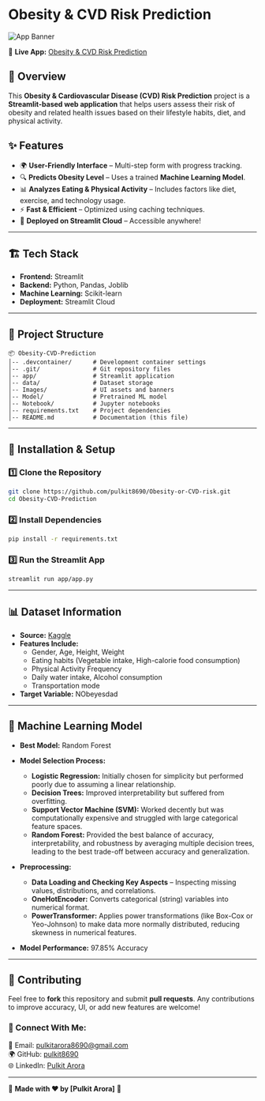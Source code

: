 # Obesity & CVD Risk Prediction

![App Banner](Images/banner.png)

🚀 **Live App:** [Obesity & CVD Risk Prediction](https://obesity-cvd-risk-prediction.streamlit.app/)

## 📌 Overview
This **Obesity & Cardiovascular Disease (CVD) Risk Prediction** project is a **Streamlit-based web application** that helps users assess their risk of obesity and related health issues based on their lifestyle habits, diet, and physical activity.

## ✨ Features
- 🌍 **User-Friendly Interface** – Multi-step form with progress tracking.
- 🔍 **Predicts Obesity Level** – Uses a trained **Machine Learning Model**.
- 📊 **Analyzes Eating & Physical Activity** – Includes factors like diet, exercise, and technology usage.
- ⚡ **Fast & Efficient** – Optimized using caching techniques.
- 📩 **Deployed on Streamlit Cloud** – Accessible anywhere!

---

## 🏗️ Tech Stack
- **Frontend:** Streamlit
- **Backend:** Python, Pandas, Joblib
- **Machine Learning:** Scikit-learn
- **Deployment:** Streamlit Cloud

---

## 📂 Project Structure
```
📦 Obesity-CVD-Prediction
│-- .devcontainer/      # Development container settings
│-- .git/               # Git repository files
│-- app/                # Streamlit application
│-- data/               # Dataset storage
│-- Images/             # UI assets and banners
│-- Model/              # Pretrained ML model
│-- Notebook/           # Jupyter notebooks
│-- requirements.txt    # Project dependencies
│-- README.md           # Documentation (this file)
```

---

## 🚀 Installation & Setup
### 1️⃣ Clone the Repository
```bash
git clone https://github.com/pulkit8690/Obesity-or-CVD-risk.git
cd Obesity-CVD-Prediction
```

### 2️⃣ Install Dependencies
```bash
pip install -r requirements.txt
```

### 3️⃣ Run the Streamlit App
```bash
streamlit run app/app.py
```

---

## 📊 Dataset Information
- **Source:** [Kaggle](https://www.kaggle.com/datasets/aravindpcoder/obesity-or-cvd-risk-classifyregressorcluster)
- **Features Include:**
  - Gender, Age, Height, Weight
  - Eating habits (Vegetable intake, High-calorie food consumption)
  - Physical Activity Frequency
  - Daily water intake, Alcohol consumption
  - Transportation mode
- **Target Variable:** NObeyesdad                      

---

## 🎯 Machine Learning Model
- **Best Model:** Random Forest
- **Model Selection Process:**
  - **Logistic Regression:** Initially chosen for simplicity but performed poorly due to assuming a linear relationship.
  - **Decision Trees:** Improved interpretability but suffered from overfitting.
  - **Support Vector Machine (SVM):** Worked decently but was computationally expensive and struggled with large categorical feature spaces.
  - **Random Forest:** Provided the best balance of accuracy, interpretability, and robustness by averaging multiple decision trees, leading to the best trade-off between accuracy and generalization.

- **Preprocessing:**
  - **Data Loading and Checking Key Aspects** – Inspecting missing values, distributions, and correlations.
  - **OneHotEncoder:** Converts categorical (string) variables into numerical format.
  - **PowerTransformer:** Applies power transformations (like Box-Cox or Yeo-Johnson) to make data more normally distributed, reducing skewness in numerical features.

- **Model Performance:** 97.85% Accuracy

---



## 🤝 Contributing
Feel free to **fork** this repository and submit **pull requests**. Any contributions to improve accuracy, UI, or add new features are welcome!

### 🔗 Connect With Me:
📧 Email: [pulkitarora8690@gmail.com](mailto:pulkitarora8690@gmail.com)  
🌍 GitHub: [pulkit8690](https://github.com/pulkit8690)  
🌐 LinkedIn: [Pulkit Arora](https://www.linkedin.com/in/pulkit-arora-731b17227/)

---


🚀 **Made with ❤️ by [Pulkit Arora]** 🚀
